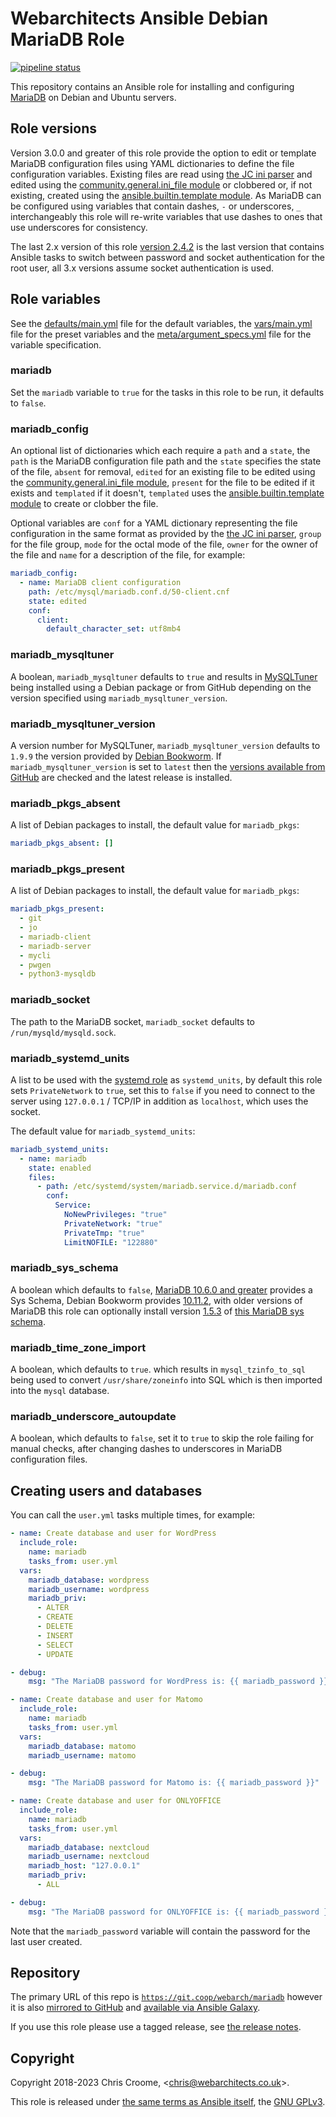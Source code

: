 # Webarchitects Ansible Debian MariaDB Role

[![pipeline status](https://git.coop/webarch/mariadb/badges/master/pipeline.svg)](https://git.coop/webarch/mariadb/-/commits/master)

This repository contains an Ansible role for installing and configuring [MariaDB](https://mariadb.org/) on Debian and Ubuntu servers.

## Role versions

Version 3.0.0 and greater of this role provide the option to edit or template MariaDB configuration files using YAML dictionaries to define the file configuration variables. Existing files are read using [the JC ini parser](https://kellyjonbrazil.github.io/jc/docs/parsers/ini) and edited using the [community.general.ini_file module](https://docs.ansible.com/ansible/latest/collections/community/general/ini_file_module.html) or clobbered or, if not existing, created using the [ansible.builtin.template module](https://docs.ansible.com/ansible/latest/collections/ansible/builtin/template_module.html). As MariaDB can be configured using variables that contain dashes, `-` or underscores, `_` interchangeably this role will re-write variables that use dashes to ones that use underscores for consistency.

The last 2.x version of this role [version 2.4.2](https://git.coop/webarch/mariadb/-/releases/2.4.2) is the last version that contains Ansible tasks to switch between password and socket authentication for the root user, all 3.x versions assume socket authentication is used.

## Role variables

See the [defaults/main.yml](defaults/main.yml) file for the default variables, the [vars/main.yml](vars/main.yml) file for the preset variables and the [meta/argument_specs.yml](meta/argument_specs.yml) file for the variable specification.

### mariadb

Set the `mariadb` variable to `true` for the tasks in this role to be run, it defaults to `false`.

### mariadb_config

An optional list of dictionaries which each require a `path` and a `state`, the `path` is the MariaDB configuration file path and the `state` specifies the state of the file, `absent` for removal, `edited` for an existing file to be edited using the [community.general.ini_file module](https://docs.ansible.com/ansible/latest/collections/community/general/ini_file_module.html), `present` for the file to be edited if it exists and `templated` if it doesn't, `templated` uses the [ansible.builtin.template module](https://docs.ansible.com/ansible/latest/collections/ansible/builtin/template_module.html) to create or clobber the file.

Optional variables are `conf` for a YAML dictionary representing the file configuration in the same format as provided by the [the JC ini parser](https://kellyjonbrazil.github.io/jc/docs/parsers/ini), `group` for the file group, `mode` for the octal mode of the file, `owner` for the owner of the file and `name` for a description of the file, for example:

```yaml
mariadb_config:
  - name: MariaDB client configuration
    path: /etc/mysql/mariadb.conf.d/50-client.cnf
    state: edited
    conf:
      client:
        default_character_set: utf8mb4
```

### mariadb_mysqltuner

A boolean, `mariadb_mysqltuner` defaults to `true` and results in [MySQLTuner](https://github.com/major/MySQLTuner-perl) being installed using a Debian package or from GitHub depending on the version specified using `mariadb_mysqltuner_version`.

### mariadb_mysqltuner_version

A version number for MySQLTuner, `mariadb_mysqltuner_version` defaults to `1.9.9` the version provided by [Debian Bookworm](https://packages.debian.org/bookworm/mysqltuner). If `mariadb_mysqltuner_version` is set to `latest` then the [versions available from GitHub](https://github.com/major/MySQLTuner-perl/releases) are checked and the latest release is installed.

### mariadb_pkgs_absent

A list of Debian packages to install, the default value for `mariadb_pkgs`:

```yaml
mariadb_pkgs_absent: []
```

### mariadb_pkgs_present

A list of Debian packages to install, the default value for `mariadb_pkgs`:

```yaml
mariadb_pkgs_present:
  - git
  - jo
  - mariadb-client
  - mariadb-server
  - mycli
  - pwgen
  - python3-mysqldb
```

### mariadb_socket

The path to the MariaDB socket, `mariadb_socket` defaults to `/run/mysqld/mysqld.sock`.

### mariadb_systemd_units

A list to be used with the [systemd role](https://git.coop/webarch/systemd) as `systemd_units`, by default this role sets `PrivateNetwork` to `true`, set this to `false` if you need to connect to the server using `127.0.0.1` / TCP/IP in addition as `localhost`, which uses the socket.

The default value for `mariadb_systemd_units`:

```yaml
mariadb_systemd_units:
  - name: mariadb
    state: enabled
    files:
      - path: /etc/systemd/system/mariadb.service.d/mariadb.conf
        conf:
          Service:
            NoNewPrivileges: "true"
            PrivateNetwork: "true"
            PrivateTmp: "true"
            LimitNOFILE: "122880"
```

### mariadb_sys_schema

A boolean which defaults to `false`, [MariaDB 10.6.0 and greater](https://mariadb.com/kb/en/sys-schema/) provides a Sys Schema, Debian Bookworm provides [10.11.2](https://packages.debian.org/bookworm/mariadb-server), with older versions of MariaDB this role can optionally install version [1.5.3](https://git.coop/webarch/mariadb-sys/-/releases/v1.5.3) of [this MariaDB sys schema](https://git.coop/webarch/mariadb-sys).

### mariadb_time_zone_import

A boolean, which defaults to `true`. which results in `mysql_tzinfo_to_sql` being used to convert `/usr/share/zoneinfo` into SQL which is then imported into the `mysql` database.

### mariadb_underscore_autoupdate

A boolean, which defaults to `false`, set it to `true` to skip the role failing for manual checks, after changing dashes to underscores in MariaDB configuration files.

## Creating users and databases

You can call the `user.yml` tasks multiple times, for example:

```yaml
- name: Create database and user for WordPress
  include_role:
    name: mariadb
    tasks_from: user.yml
  vars:
    mariadb_database: wordpress
    mariadb_username: wordpress
    mariadb_priv:
      - ALTER
      - CREATE
      - DELETE
      - INSERT
      - SELECT
      - UPDATE

- debug:
    msg: "The MariaDB password for WordPress is: {{ mariadb_password }}"

- name: Create database and user for Matomo
  include_role:
    name: mariadb
    tasks_from: user.yml
  vars:
    mariadb_database: matomo
    mariadb_username: matomo

- debug:
    msg: "The MariaDB password for Matomo is: {{ mariadb_password }}"

- name: Create database and user for ONLYOFFICE
  include_role:
    name: mariadb
    tasks_from: user.yml
  vars:
    mariadb_database: nextcloud
    mariadb_username: nextcloud
    mariadb_host: "127.0.0.1"
    mariadb_priv:
      - ALL

- debug:
    msg: "The MariaDB password for ONLYOFFICE is: {{ mariadb_password }}"
```

Note that the `mariadb_password` variable will contain the password for the last user created.

## Repository

The primary URL of this repo is [`https://git.coop/webarch/mariadb`](https://git.coop/webarch/mariadb) however it is also [mirrored to GitHub](https://github.com/webarch-coop/ansible-role-mariadb) and [available via Ansible Galaxy](https://galaxy.ansible.com/chriscroome/mariadb).

If you use this role please use a tagged release, see [the release notes](https://git.coop/webarch/mariadb/-/releases).

## Copyright

Copyright 2018-2023 Chris Croome, &lt;[chris@webarchitects.co.uk](mailto:chris@webarchitects.co.uk)&gt;.

This role is released under [the same terms as Ansible itself](https://github.com/ansible/ansible/blob/devel/COPYING), the [GNU GPLv3](LICENSE).
